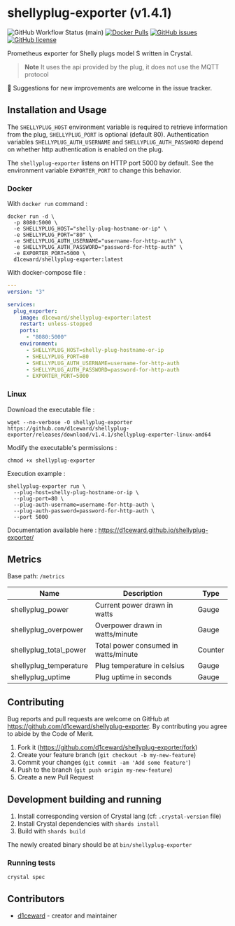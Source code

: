 # shellyplug-exporter (v1.4.1)
![GitHub Workflow Status (main)](https://github.com/d1ceward/shellyplug-exporter/actions/workflows/main.yml/badge.svg?branch=master)
[![Docker Pulls](https://img.shields.io/docker/pulls/d1ceward/shellyplug-exporter.svg)](https://hub.docker.com/r/d1ceward/shellyplug-exporter)
[![GitHub issues](https://img.shields.io/github/issues/d1ceward/shellyplug-exporter)](https://github.com/d1ceward/shellyplug-exporter/issues)
[![GitHub license](https://img.shields.io/github/license/d1ceward/shellyplug-exporter)](https://github.com/d1ceward/shellyplug-exporter/blob/master/LICENSE)

Prometheus exporter for Shelly plugs model S written in Crystal.
> **Note** It uses the api provided by the plug, it does not use the MQTT protocol

:rocket: Suggestions for new improvements are welcome in the issue tracker.

## Installation and Usage

The `SHELLYPLUG_HOST` environment variable is required to retrieve information from the plug, `SHELLYPLUG_PORT` is optional (default 80).
Authentication variables `SHELLYPLUG_AUTH_USERNAME` and `SHELLYPLUG_AUTH_PASSWORD` depend on whether http authentication is enabled on the plug.

The `shellyplug-exporter` listens on HTTP port 5000 by default. See the environment variable `EXPORTER_PORT` to change this behavior.

### Docker

With `docker run` command :
```shell
docker run -d \
  -p 8080:5000 \
  -e SHELLYPLUG_HOST="shelly-plug-hostname-or-ip" \
  -e SHELLYPLUG_PORT="80" \
  -e SHELLYPLUG_AUTH_USERNAME="username-for-http-auth" \
  -e SHELLYPLUG_AUTH_PASSWORD="password-for-http-auth" \
  -e EXPORTER_PORT=5000 \
  d1ceward/shellyplug-exporter:latest
```

With docker-compose file :
```yaml
---
version: "3"

services:
  plug_exporter:
    image: d1ceward/shellyplug-exporter:latest
    restart: unless-stopped
    ports:
      - "8080:5000"
    environment:
      - SHELLYPLUG_HOST=shelly-plug-hostname-or-ip
      - SHELLYPLUG_PORT=80
      - SHELLYPLUG_AUTH_USERNAME=username-for-http-auth
      - SHELLYPLUG_AUTH_PASSWORD=password-for-http-auth
      - EXPORTER_PORT=5000
```

### Linux

Download the executable file :
```shell
wget --no-verbose -O shellyplug-exporter https://github.com/d1ceward/shellyplug-exporter/releases/download/v1.4.1/shellyplug-exporter-linux-amd64
```

Modify the executable's permissions :
```shell
chmod +x shellyplug-exporter
```

Execution example :
```shell
shellyplug-exporter run \
  --plug-host=shelly-plug-hostname-or-ip \
  --plug-port=80 \
  --plug-auth-username=username-for-http-auth \
  --plug-auth-password=password-for-http-auth \
  --port 5000
```

Documentation available here : https://d1ceward.github.io/shellyplug-exporter/

## Metrics

Base path: `/metrics`

Name                   | Description                          | Type    |
-----------------------|--------------------------------------|---------|
shellyplug_power       | Current power drawn in watts         | Gauge   |
shellyplug_overpower   | Overpower drawn in watts/minute      | Gauge   |
shellyplug_total_power | Total power consumed in watts/minute | Counter |
shellyplug_temperature | Plug temperature in celsius          | Gauge   |
shellyplug_uptime      | Plug uptime in seconds               | Gauge   |

## Contributing

Bug reports and pull requests are welcome on GitHub at https://github.com/d1ceward/shellyplug-exporter. By contributing you agree to abide by the Code of Merit.

1. Fork it (<https://github.com/d1ceward/shellyplug-exporter/fork>)
2. Create your feature branch (`git checkout -b my-new-feature`)
3. Commit your changes (`git commit -am 'Add some feature'`)
4. Push to the branch (`git push origin my-new-feature`)
5. Create a new Pull Request

## Development building and running

1. Install corresponding version of Crystal lang (cf: `.crystal-version` file)
2. Install Crystal dependencies with `shards install`
3. Build with `shards build`

The newly created binary should be at `bin/shellyplug-exporter`

### Running tests

```shell
crystal spec
```

## Contributors

- [d1ceward](https://github.com/d1ceward) - creator and maintainer

